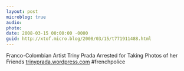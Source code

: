 ```yaml
---
layout: post
microblog: true
audio: 
photo: 
date: 2008-03-15 00:00:00 -0000
guid: http://xtof.micro.blog/2008/03/15/t771911488.html
---
```

Franco-Colombian Artist Triny Prada Arrested for Taking Photos of her Friends  [trinyprada.wordpress.com](http://trinyprada.wordpress.com/) #frenchpolice
